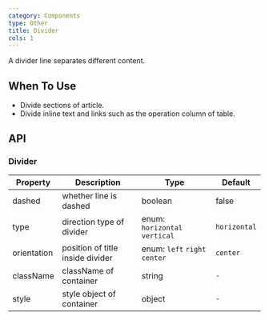 ```yaml
---
category: Components
type: Other
title: Divider
cols: 1
---
```


A divider line separates different content.

## When To Use

- Divide sections of article.
- Divide inline text and links such as the operation column of table.

## API

### Divider

| Property | Description | Type | Default |
| -------- | ----------- | ---- | ------- |
| dashed | whether line is dashed | boolean | false |
| type | direction type of divider | enum: `horizontal` `vertical` | `horizontal` |
| orientation | position of title inside divider | enum: `left` `right` `center` | `center` |
| className | className of container | string | `-` |
| style | style object of container | object | `-` |
